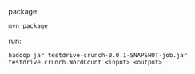 package:

	mvn package

run:

	hadoop jar testdrive-crunch-0.0.1-SNAPSHOT-job.jar testdrive.crunch.WordCount <input> <output>


